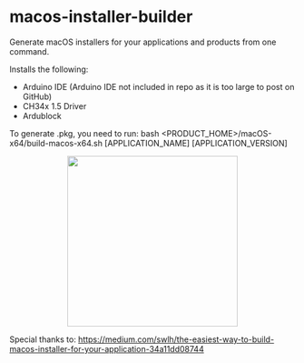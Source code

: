 # macos-installer-builder
Generate macOS installers for your applications and products from one command.

Installs the following:
- Arduino IDE (Arduino IDE not included in repo as it is too large to post on GitHub)
- CH34x 1.5 Driver
- Ardublock

To generate .pkg, you need to run:
bash <PRODUCT_HOME>/macOS-x64/build-macos-x64.sh [APPLICATION_NAME] [APPLICATION_VERSION]

<p align="center"> 
<img src="https://stock-commodity-forecasting.com/wp-content/uploads/2019/12/APPLE.jpg" height=300 width=300>
</p>

Special thanks to: https://medium.com/swlh/the-easiest-way-to-build-macos-installer-for-your-application-34a11dd08744


